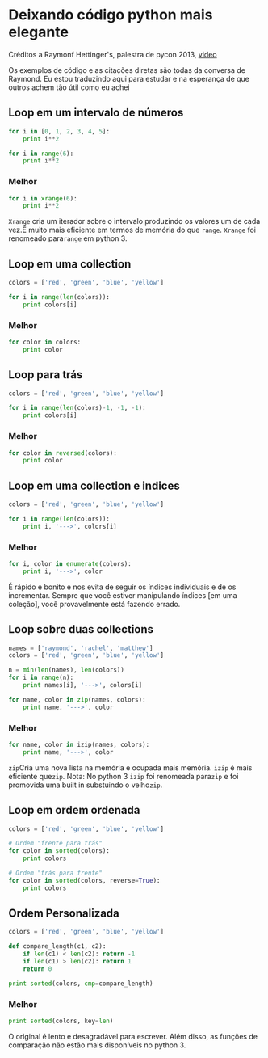# Deixando código python mais elegante

Créditos a Raymonf Hettinger's, palestra de pycon 2013,  [video](http://www.youtube.com/watch?feature=player_embedded&v=OSGv2VnC0go)

Os exemplos de código e as citações diretas são todas da conversa de Raymond.
Eu estou traduzindo aqui para estudar e na esperança de que outros achem tão útil como eu achei

## Loop em um intervalo de números

```python
for i in [0, 1, 2, 3, 4, 5]:
    print i**2

for i in range(6):
    print i**2
```
### Melhor

```python
for i in xrange(6):
    print i**2
```

`Xrange` cria um iterador sobre o intervalo produzindo os valores um de cada vez.É muito mais eficiente em termos de memória do que `range`. `Xrange` foi renomeado para`range` em python 3.

## Loop em uma collection
```python
colors = ['red', 'green', 'blue', 'yellow']

for i in range(len(colors)):
    print colors[i]
```

### Melhor

```python
for color in colors:
    print color
```
## Loop para trás

```python
colors = ['red', 'green', 'blue', 'yellow']

for i in range(len(colors)-1, -1, -1):
    print colors[i]
```

### Melhor

```python
for color in reversed(colors):
    print color
```  
## Loop em uma collection e indices

```python
colors = ['red', 'green', 'blue', 'yellow']

for i in range(len(colors)):
    print i, '--->', colors[i]
```

### Melhor

```python
for i, color in enumerate(colors):
    print i, '--->', color
```
É rápido e bonito e nos evita de seguir os índices individuais e de os incrementar.
Sempre que você estiver manipulando índices [em uma coleção], você provavelmente está fazendo errado.
 
## Loop sobre duas collections

```python
names = ['raymond', 'rachel', 'matthew']
colors = ['red', 'green', 'blue', 'yellow']

n = min(len(names), len(colors))
for i in range(n):
    print names[i], '--->', colors[i]

for name, color in zip(names, colors):
    print name, '--->', color
```

### Melhor

```python
for name, color in izip(names, colors):
    print name, '--->', color
```

`zip`Cria uma nova lista na memória e ocupada mais memória. `izip` é mais eficiente que`zip`.
Nota: No python 3 `izip` foi renomeada para`zip` e foi promovida uma built in substuindo o velho`zip`.

## Loop em ordem ordenada

```python
colors = ['red', 'green', 'blue', 'yellow']

# Ordem "frente para trás"
for color in sorted(colors):
    print colors

# Ordem "trás para frente"
for color in sorted(colors, reverse=True):
    print colors
```
## Ordem Personalizada

```python
colors = ['red', 'green', 'blue', 'yellow']

def compare_length(c1, c2):
    if len(c1) < len(c2): return -1
    if len(c1) > len(c2): return 1
    return 0

print sorted(colors, cmp=compare_length)
```

### Melhor

```python
print sorted(colors, key=len)
```
O original é lento e desagradável para escrever. Além disso, as funções de comparação não estão mais disponíveis no python 3.
